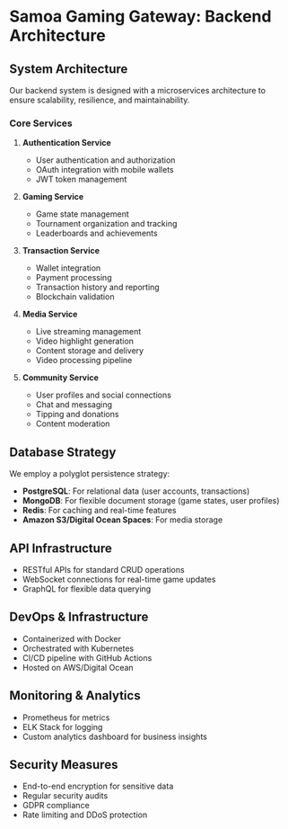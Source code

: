 # Samoa Gaming Gateway: Backend Architecture

## System Architecture

Our backend system is designed with a microservices architecture to ensure scalability, resilience, and maintainability.

### Core Services

1. **Authentication Service**
   - User authentication and authorization
   - OAuth integration with mobile wallets
   - JWT token management

2. **Gaming Service**
   - Game state management
   - Tournament organization and tracking
   - Leaderboards and achievements

3. **Transaction Service**
   - Wallet integration 
   - Payment processing
   - Transaction history and reporting
   - Blockchain validation

4. **Media Service**
   - Live streaming management
   - Video highlight generation
   - Content storage and delivery
   - Video processing pipeline

5. **Community Service**
   - User profiles and social connections
   - Chat and messaging
   - Tipping and donations
   - Content moderation

## Database Strategy

We employ a polyglot persistence strategy:

- **PostgreSQL**: For relational data (user accounts, transactions)
- **MongoDB**: For flexible document storage (game states, user profiles)
- **Redis**: For caching and real-time features
- **Amazon S3/Digital Ocean Spaces**: For media storage

## API Infrastructure

- RESTful APIs for standard CRUD operations
- WebSocket connections for real-time game updates
- GraphQL for flexible data querying

## DevOps & Infrastructure

- Containerized with Docker
- Orchestrated with Kubernetes
- CI/CD pipeline with GitHub Actions
- Hosted on AWS/Digital Ocean

## Monitoring & Analytics

- Prometheus for metrics
- ELK Stack for logging
- Custom analytics dashboard for business insights

## Security Measures

- End-to-end encryption for sensitive data
- Regular security audits
- GDPR compliance
- Rate limiting and DDoS protection